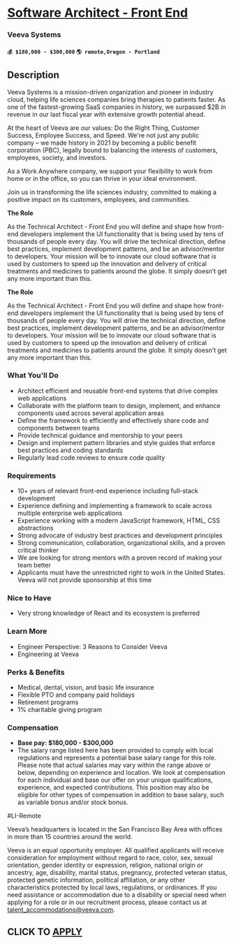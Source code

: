 # [Software Architect - Front End](https://www.remotewlb.com/apply/software-architect-front-end-135132)  
### Veeva Systems  
#### `💰 $180,000 - $300,000` `🌎 remote,Oregon - Portland`  

## Description

Veeva Systems is a mission-driven organization and pioneer in industry cloud, helping life sciences companies bring therapies to patients faster. As one of the fastest-growing SaaS companies in history, we surpassed $2B in revenue in our last fiscal year with extensive growth potential ahead.

  

At the heart of Veeva are our values: Do the Right Thing, Customer Success, Employee Success, and Speed. We're not just any public company – we made history in 2021 by becoming a public benefit corporation (PBC), legally bound to balancing the interests of customers, employees, society, and investors.

  

As a Work Anywhere company, we support your flexibility to work from home or in the office, so you can thrive in your ideal environment.

  

Join us in transforming the life sciences industry, committed to making a positive impact on its customers, employees, and communities.

  

 **The Role**

  

As the Technical Architect - Front End you will define and shape how front-end developers implement the UI functionality that is being used by tens of thousands of people every day. You will drive the technical direction, define best practices, implement development patterns, and be an advisor/mentor to developers. Your mission will be to innovate our cloud software that is used by customers to speed up the innovation and delivery of critical treatments and medicines to patients around the globe. It simply doesn’t get any more important than this.

  

 **The Role**

  

As the Technical Architect - Front End you will define and shape how front-end developers implement the UI functionality that is being used by tens of thousands of people every day. You will drive the technical direction, define best practices, implement development patterns, and be an advisor/mentor to developers. Your mission will be to innovate our cloud software that is used by customers to speed up the innovation and delivery of critical treatments and medicines to patients around the globe. It simply doesn’t get any more important than this.

  

### What You'll Do

* Architect efficient and reusable front-end systems that drive complex web applications
* Collaborate with the platform team to design, implement, and enhance components used across several application areas
* Define the framework to efficiently and effectively share code and components between teams
* Provide technical guidance and mentorship to your peers
* Design and implement pattern libraries and style guides that enforce best practices and coding standards
* Regularly lead code reviews to ensure code quality

  

### Requirements

* 10+ years of relevant front-end experience including full-stack development
* Experience defining and implementing a framework to scale across multiple enterprise web applications
* Experience working with a modern JavaScript framework, HTML, CSS abstractions
* Strong advocate of industry best practices and development principles
* Strong communication, collaboration, organizational skills, and a proven critical thinker
* We are looking for strong mentors with a proven record of making your team better
* Applicants must have the unrestricted right to work in the United States. Veeva will not provide sponsorship at this time

  

### Nice to Have

* Very strong knowledge of React and its ecosystem is preferred

  

### Learn More

* Engineer Perspective: 3 Reasons to Consider Veeva
* Engineering at Veeva

  

### Perks & Benefits

* Medical, dental, vision, and basic life insurance
* Flexible PTO and company paid holidays
* Retirement programs
* 1% charitable giving program

  

### Compensation

*  **Base pay: $180,000 - $300,000**
* The salary range listed here has been provided to comply with local regulations and represents a potential base salary range for this role. Please note that actual salaries may vary within the range above or below, depending on experience and location. We look at compensation for each individual and base our offer on your unique qualifications, experience, and expected contributions. This position may also be eligible for other types of compensation in addition to base salary, such as variable bonus and/or stock bonus.

  

#LI-Remote

  

Veeva’s headquarters is located in the San Francisco Bay Area with offices in more than 15 countries around the world.

  

Veeva is an equal opportunity employer. All qualified applicants will receive consideration for employment without regard to race, color, sex, sexual orientation, gender identity or expression, religion, national origin or ancestry, age, disability, marital status, pregnancy, protected veteran status, protected genetic information, political affiliation, or any other characteristics protected by local laws, regulations, or ordinances. If you need assistance or accommodation due to a disability or special need when applying for a role or in our recruitment process, please contact us at talent_accommodations@veeva.com.

  
## CLICK TO [APPLY](https://www.remotewlb.com/apply/software-architect-front-end-135132)

